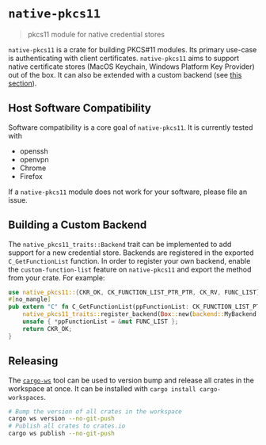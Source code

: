 # `native-pkcs11`

> pkcs11 module for native credential stores

`native-pkcs11` is a crate for building PKCS#11 modules. Its primary use-case is
authenticating with client certificates. `native-pkcs11` aims to support native
certificate stores (MacOS Keychain, Windows Platform Key Provider) out of the
box. It can also be extended with a custom backend (see
[this section](#building-a-custom-backend)).

## Host Software Compatibility

Software compatibility is a core goal of `native-pkcs11`. It is currently tested
with

- openssh
- openvpn
- Chrome
- Firefox

If a `native-pkcs11` module does not work for your software, please file an
issue.

## Building a Custom Backend

The `native_pkcs11_traits::Backend` trait can be implemented to add support for
a new credential store. Backends are registered in the exported
`C_GetFunctionList` function. In order to register your own backend, enable the
`custom-function-list` feature on `native-pkcs11` and export the method from
your crate. For example:

```rs
use native_pkcs11::{CKR_OK, CK_FUNCTION_LIST_PTR_PTR, CK_RV, FUNC_LIST};
#[no_mangle]
pub extern "C" fn C_GetFunctionList(ppFunctionList: CK_FUNCTION_LIST_PTR_PTR) -> CK_RV {
    native_pkcs11_traits::register_backend(Box::new(backend::MyBackend {}));
    unsafe { *ppFunctionList = &mut FUNC_LIST };
    return CKR_OK;
}
```

## Releasing

The [`cargo-ws`](https://github.com/pksunkara/cargo-workspaces) tool can be used
to version bump and release all crates in the workspace at once. It can be
installed with `cargo install cargo-workspaces`.

```bash
# Bump the version of all crates in the workspace
cargo ws version --no-git-push
# Publish all crates to crates.io
cargo ws publish --no-git-push
```
